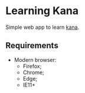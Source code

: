 # Learning Kana

Simple web app to learn [kana](https://en.wikipedia.org/wiki/Kana).

## Requirements

* Modern browser:
    * Firefox;
    * Chrome;
    * Edge;
    * IE11+

